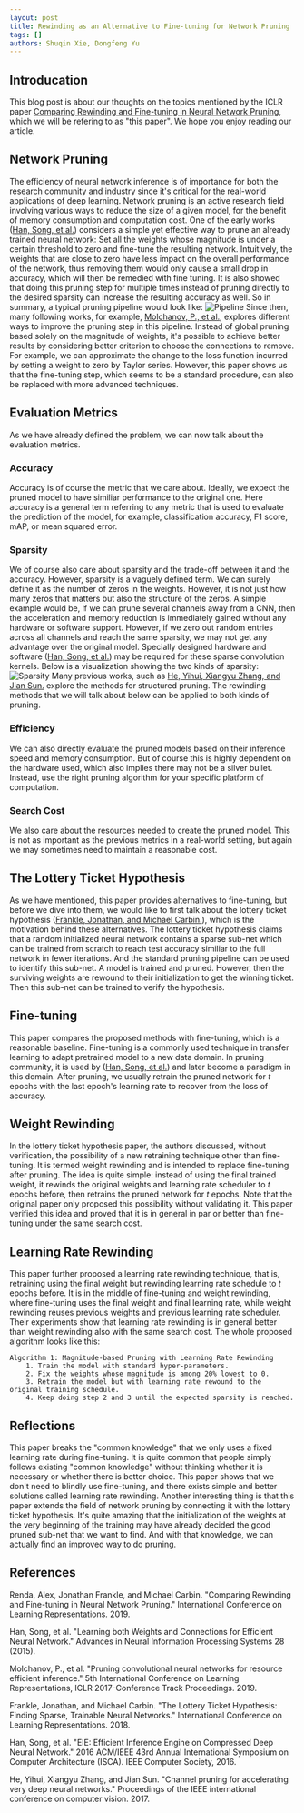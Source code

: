 ```yaml
---
layout: post
title: Rewinding as an Alternative to Fine-tuning for Network Pruning
tags: []
authors: Shuqin Xie, Dongfeng Yu
---
```

## Introducation
This blog post is about our thoughts on the topics mentioned by the ICLR paper [Comparing Rewinding and Fine-tuning in Neural Network Pruning](#Renda), which we will be refering to as "this paper". We hope you enjoy reading our article.
## Network Pruning
The efficiency of neural network inference is of importance for both the research community and industry since it's critical for the real-world applications of deep learning. Network pruning is an active research field involving various ways to reduce the size of a given model, for the benefit of memory consumption and computation cost. One of the early works ([Han, Song, et al.](#Han)) considers a simple yet effective way to prune an already trained neural network: Set all the weights whose magnitude is under a certain threshold to zero and fine-tune the resulting network. Intuitively, the weights that are close to zero have less impact on the overall performance of the network, thus removing them would only cause a small drop in accuracy, which will then be remedied with fine tuning. It is also showed that doing this pruning step for multiple times instead of pruning directly to the desired sparsity can increase the resulting accuracy as well. So in summary, a typical pruning pipeline would look like:
![Pipeline]({{site.url}}/public/images/pipeline.jpg)
Since then, many following works, for example, [Molchanov, P., et al.](#Molchanov), explores different ways to improve the pruning step in this pipeline. Instead of global pruning based solely on the magnitude of weights, it's possible to achieve better results by considering better criterion to choose the connections to remove. For example, we can approximate the change to the loss function incurred by setting a weight to zero by Taylor series. However, this paper shows us that the fine-tuning step, which seems to be a standard procedure, can also be replaced with more advanced techniques.
## Evaluation Metrics
As we have already defined the problem, we can now talk about the evaluation metrics.
### Accuracy
Accuracy is of course the metric that we care about. Ideally, we expect the pruned model to have similiar performance to the original one. Here accuracy is a general term referring to any metric that is used to evaluate the prediction of the model, for example, classification accuracy, F1 score, mAP, or mean squared error.
### Sparsity
We of course also care about sparsity and the trade-off between it and the accuracy. However, sparsity is a vaguely defined term. We can surely define it as the number of zeros in the weights. However, it is not just how many zeros that matters but also the structure of the zeros. A simple example would be, if we can prune several channels away from a CNN, then the acceleration and memory reduction is immediately gained without any hardware or software support. However, if we zero out random entries across all channels and reach the same sparsity, we may not get any advantage over the original model. Specially designed hardware and software ([Han, Song, et al.](#Song)) may be required for these sparse convolution kernels. Below is a visualization showing the two kinds of sparsity:
![Sparsity]({{site.url}}/public/images/sparsity.jpg)
Many previous works, such as [He, Yihui, Xiangyu Zhang, and Jian Sun.](#He) explore the methods for structured pruning. The rewinding methods that we will talk about below can be applied to both kinds of pruning.
### Efficiency
We can also directly evaluate the pruned models based on their inference speed and memory consumption. But of course this is highly dependent on the hardware used, which also implies there may not be a silver bullet. Instead, use the right pruning algorithm for your specific platform of computation.
### Search Cost
We also care about the resources needed to create the pruned model. This is not as important as the previous metrics in a real-world setting, but again we may sometimes need to maintain a reasonable cost.
## The Lottery Ticket Hypothesis
As we have mentioned, this paper provides alternatives to fine-tuning, but before we dive into them, we would like to first talk about the lottery ticket hypothesis ([Frankle, Jonathan, and Michael Carbin.](#Frankle)), which is the motivation behind these alternatives. The lottery ticket hypothesis claims that a random initialized neural network contains a sparse sub-net which can be trained from scratch to reach test accuracy similiar to the full network in fewer iterations. And the standard pruning pipeline can be used to identify this sub-net. A model is trained and pruned. However, then the surviving weights are rewound to their initialization to get the winning ticket. Then this sub-net can be trained to verify the hypothesis.
## Fine-tuning
This paper compares the proposed methods with fine-tuning, which is a reasonable baseline. Fine-tuning is a commonly used technique in transfer learning to adapt pretrained model to a new data domain. In pruning community, it is used by ([Han, Song, et al.](#Han)) and later become a paradigm in this domain. After pruning, we usually retrain the pruned network for $t$ epochs with the last epoch's learning rate to recover from the loss of accuracy.
## Weight Rewinding
In the lottery ticket hypothesis paper, the authors discussed, without verification, the possibility of a new retraining technique other than fine-tuning. It is termed weight rewinding and is intended to replace fine-tuning after pruning. The idea is quite simple: instead of using the final trained weight, it rewinds the original weights and learning rate scheduler to $t$ epochs before, then retrains the pruned network for $t$ epochs. Note that the original paper only proposed this possibility without validating it. This paper verified this idea and proved that it is in general in par or better than fine-tuning under the same search cost.
## Learning Rate Rewinding
This paper further proposed a learning rate rewinding technique, that is, retraining using the final weight but rewinding learning rate schedule to $t$ epochs before. It is in the middle of fine-tuning and weight rewinding, where fine-tuning uses the final weight and final learning rate, while weight rewinding reuses previous weights and previous learning rate scheduler. Their experiments show that learning rate rewinding is in general better than weight rewinding also with the same search cost. The whole proposed algorithm looks like this:
```
Algorithm 1: Magnitude-based Pruning with Learning Rate Rewinding
    1. Train the model with standard hyper-parameters.
    2. Fix the weights whose magnitude is among 20% lowest to 0.
    3. Retrain the model but with learning rate rewound to the original training schedule.
    4. Keep doing step 2 and 3 until the expected sparsity is reached.
```
## Reflections
This paper breaks the "common knowledge" that we only uses a fixed learning rate during fine-tuning. It is quite common that people simply follows existing "common knowledge" without thinking whether it is necessary or whether there is better choice. This paper shows that we don't need to blindly use fine-tuning, and there exists simple and better solutions called learning rate rewinding. Another interesting thing is that this paper extends the field of network pruning by connecting it with the lottery ticket hypothesis. It's quite amazing that the initialization of the weights at the very beginning of the training may have already decided the good pruned sub-net that we want to find. And with that knowledge, we can actually find an improved way to do pruning.
## References
<a name="Renda">Renda, Alex, Jonathan Frankle, and Michael Carbin. "Comparing Rewinding and Fine-tuning in Neural Network Pruning." International Conference on Learning Representations. 2019.</a>

<a name="Han">Han, Song, et al. "Learning both Weights and Connections for Efficient Neural Network." Advances in Neural Information Processing Systems 28 (2015).</a>

<a name="Molchanov">Molchanov, P., et al. "Pruning convolutional neural networks for resource efficient inference." 5th International Conference on Learning Representations, ICLR 2017-Conference Track Proceedings. 2019.</a>

<a name="Frankle">Frankle, Jonathan, and Michael Carbin. "The Lottery Ticket Hypothesis: Finding Sparse, Trainable Neural Networks." International Conference on Learning Representations. 2018.</a>

<a name="Song">Han, Song, et al. "EIE: Efficient Inference Engine on Compressed Deep Neural Network." 2016 ACM/IEEE 43rd Annual International Symposium on Computer Architecture (ISCA). IEEE Computer Society, 2016.</a>

<a name="He">He, Yihui, Xiangyu Zhang, and Jian Sun. "Channel pruning for accelerating very deep neural networks." Proceedings of the IEEE international conference on computer vision. 2017.</a>